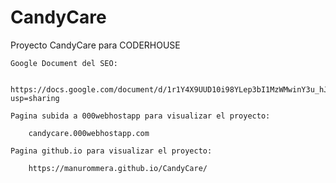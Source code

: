 # CandyCare
Proyecto CandyCare para CODERHOUSE 

    Google Document del SEO:

        https://docs.google.com/document/d/1r1Y4X9UUD10i98YLep3bI1MzWMwinY3u_hJjn6HV__4/edit?usp=sharing

    Pagina subida a 000webhostapp para visualizar el proyecto:

        candycare.000webhostapp.com

    Pagina github.io para visualizar el proyecto:

        https://manurommera.github.io/CandyCare/